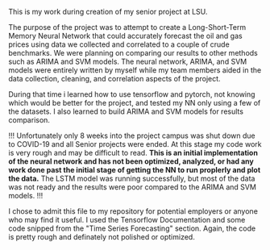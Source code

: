 This is my work during creation of my senior project at LSU.


The purpose of the project was to attempt to create a Long-Short-Term Memory Neural Network that could accurately forecast the oil and gas prices using data we collected and correlated to a couple of crude benchmarks. We were planning on comparing our results to other methods such as ARIMA and SVM models. The neural network, ARIMA, and SVM models were entirely written by myself while my team members aided in the data collection, cleaning, and correlation aspects of the project.

During that time i learned how to use tensorflow and pytorch, not knowing which would be better for the project, and tested my NN only using a few of the datasets. I also learned to build ARIMA and SVM models for results comparison.

!!!
Unfortunately only 8 weeks into the project campus was shut down due to COVID-19 and all Senior projects were ended. At this stage my code work is very rough and may be difficult to read. 
**This is an initial implementation of the neural network and has not been optimized, analyzed, or had any work done past the initial stage of getting the NN to run proplerly and plot the data.**
The LSTM model was running successfully, but most of the data was not ready and the results were poor compared to the ARIMA and SVM models.
!!!

I chose to admit this file to my repository for potential employers or anyone who may find it useful. I used the Tensorflow Documentation and some code snipped from the "Time Series Forecasting" section. Again, the code is pretty rough and definately not polished or optimized.
